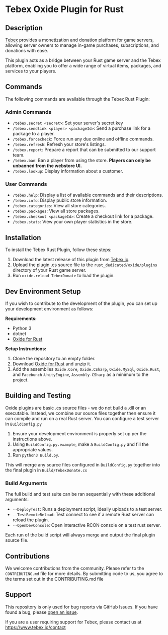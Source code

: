 # Tebex Oxide Plugin for Rust

## Description
[Tebex](https://tebex.io/) provides a monetization and donation platform for game servers, allowing server owners to manage in-game purchases, subscriptions, and donations with ease.

This plugin acts as a bridge between your Rust game server and the Tebex platform, enabling you to offer a wide range of virtual items, packages, and services to your players.

## Commands
The following commands are available through the Tebex Rust Plugin:

### Admin Commands
- `/tebex.secret <secret>`: Set your server's secret key
- `/tebex.sendlink <player> <packageId>`: Send a purchase link for a package to a player.
- `/tebex.forcecheck`: Force run any due online and offline commands.
- `/tebex.refresh`: Refresh your store's listings.
- `/tebex.report`: Prepare a report that can be submitted to our support team.
- `/tebex.ban`: Ban a player from using the store. **Players can only be unbanned from the webstore UI.**
- `/tebex.lookup`: Display information about a customer.

### User Commands
- `/tebex.help`: Display a list of available commands and their descriptions.
- `/tebex.info`: Display public store information.
- `/tebex.categories`: View all store categories.
- `/tebex.packages`: View all store packages.
- `/tebex.checkout <packageId>`: Create a checkout link for a package.
- `/tebex.stats`: View your own player statistics in the store.

## Installation
To install the Tebex Rust Plugin, follow these steps:

1. Download the latest release of this plugin from [Tebex.io](https://docs.tebex.io/plugin/official-plugins).
2. Upload the plugin .cs source file to the `rust_dedicated/oxide/plugins` directory of your Rust game server.
3. Run `oxide.reload TebexDonate` to load the plugin.

## Dev Environment Setup
If you wish to contribute to the development of the plugin, you can set up your development environment as follows:

**Requirements:**
- Python 3
- dotnet
- [Oxide for Rust](https://umod.org/games/rust)

**Setup Instructions:**
1. Clone the repository to an empty folder.
2. Download [Oxide for Rust](https://umod.org/games/rust) and unzip it.
3. Add the assemblies `Oxide.Core`, `Oxide.CSharp`, `Oxide.MySql`, `Oxide.Rust`, and `Facebunch.UnityEngine`, `Assembly-CSharp` as a minimum to the project.

## Building and Testing
Oxide plugins are basic .cs source files - we do not build a .dll or an executable. Instead, we combine our source files
together then ensure it can compile and run on a real Rust server. You can configure a test server in `BuildConfig.py`

1. Ensure your development environment is properly set up per the instructions above.
2. Using `BuildConfig.py.example`, make a `BuildConfig.py` and fill the appropriate values.
3. Run `python3 Build.py`.

This will merge any source files configured in `BuildConfig.py` together into the final plugin in `Build/TebexDonate.cs`

### Build Arguments
The full build and test suite can be ran sequentially with these additional arguments:

- `--DeployTest`: Runs a deployment script, ideally uploads to a test server.
- `--TestRemoteReload`: Test connect to see if a remote Rust server can reload the plugin.
- `--OpenDevConsole`: Open interactive RCON console on a test rust server.

Each run of the build script will always merge and output the final plugin source file.

## Contributions
We welcome contributions from the community. Please refer to the `CONTRIBUTING.md` file for more details. By submitting code to us, you agree to the terms set out in the CONTRIBUTING.md file

## Support
This repository is only used for bug reports via GitHub Issues. If you have found a bug, please [open an issue](https://github.com/tebexio/Tebex-Rust/issues).

If you are a user requiring support for Tebex, please contact us at https://www.tebex.io/contact